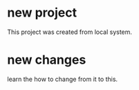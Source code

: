 # new project 

This project was created from local system.

# new changes

learn the how to change from it to this.